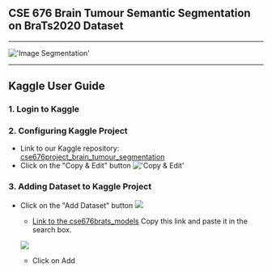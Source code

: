 
## CSE 676 Brain Tumour Semantic Segmentation on BraTs2020 Dataset

--- 

!['Image Segmentation'](https://buffalo.box.com/shared/static/r2i5g82jbafg4ikx8rene4szc1jrgfoj.png)

--- 

## Kaggle User Guide

### 1. Login to Kaggle

### 2. Configuring Kaggle Project
- Link to our Kaggle repository:
    [cse676project_brain_tumour_segmentation](https://www.kaggle.com/code/aniketbharti0606/notebook63b2ab15e8/edit)
- Click on the "Copy & Edit" button
  !['Copy & Edit'](https://buffalo.box.com/shared/static/p109u6iml2ybtvgresc84i1gdg7u6u7b.png)

### 3. Adding Dataset to Kaggle Project

- Click on the "Add Dataset" button
    ![](https://buffalo.box.com/shared/static/x0aj2jvbaq50jvfj01a6z3e1vmnvzhtn.jpeg)


    - [Link to the cse676brats_models](https://www.kaggle.com/datasets/atulsingh1996/cse676-brats-semantic-segmentation) Copy this link and paste it in the search box.



    ![](https://buffalo.box.com/shared/static/g7ypc5fy5r1y24b06e3v9f3ybpggfhny.jpeg)

    - Click on Add


    